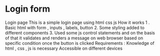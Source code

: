 # Login form
 Login page
This is a simple login page using html css js
How it works
1 . Basic html with form , inputs , labels, button 
2. Some  styling added to different components
3. Used some js control statements and on the basis of that it validates and  renders a message  on web browser  based on specific condition once the button is clicked 
Requirements :
Knowledge of html , css , js is necessary 
Accessible on different devices 
